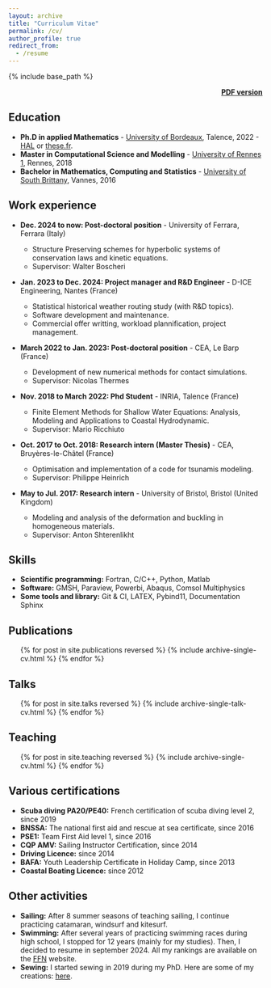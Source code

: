 ```yaml
---
layout: archive
title: "Curriculum Vitae"
permalink: /cv/
author_profile: true
redirect_from:
  - /resume
---
```


{% include base_path %}
<!-- /home/smichel/documents/sixtinemichel.github.io/files/publications/Finite_Element_Methods_for_Shallow_Water_Equations.pdf -->
<div style="text-align: right"> <a href="/files/publications/Finite_Element_Methods_for_Shallow_Water_Equations.pdf"><b>PDF version </b></a> </div>

<i class="fa-solid fa-graduation-cap"></i> Education
------------------------------------------------
* **Ph.D in applied Mathematics** - [University of Bordeaux](https://www.u-bordeaux.fr/), Talence, 2022 - [HAL](https://theses.hal.science/tel-03656234) or [these.fr](https://theses.fr/2022BORD0050).
* **Master in Computational Science and Modelling** - [University of Rennes 1](https://www.univ-rennes.fr/), Rennes, 2018
* **Bachelor in Mathematics, Computing and Statistics** - [University of South Brittany](https://www.univ-ubs.fr/fr/index.html), Vannes, 2016

<i class="fa-solid fa-square-root-variable"></i> Work experience
------------------------------------------------------
* **Dec. 2024 to now: Post-doctoral position** - University of Ferrara, Ferrara (Italy)
  * Structure Preserving schemes for hyperbolic systems of conservation laws and kinetic equations.
  <!-- * Development and implementation of novel 3D and high order structure preserving scheme: -->
  <!-- Continuous Finite Element subgrid basis functions for Discontinuous Galerkin schemes on unstructured polygonal Voronoi meshes. -->
  * Supervisor: Walter Boscheri

* **Jan. 2023 to Dec. 2024: Project manager and R&D Engineer** - D-ICE Engineering, Nantes (France)
  * Statistical historical weather routing study (with R&D topics).
  * Software development and maintenance.
  * Commercial offer writting, workload plannification, project management.

* **March 2022 to Jan. 2023: Post-doctoral position** - CEA, Le Barp (France)
  * Development of new numerical methods for contact simulations.
  <!-- * Development of a Finite Volumes (FV) library in the lagrangian formulation to solve hyperbolic equations. -->
  <!-- * Development and analysis of multidimensional contact detection methods. -->
  * Supervisor: Nicolas Thermes
  
* **Nov. 2018 to March 2022: Phd Student** - INRIA, Talence (France)
  * Finite Element Methods for Shallow Water Equations: Analysis, Modeling and Applications to Coastal Hydrodynamic.
  <!-- * Development from scratch of a Python stabilized Continuous Galerkin (CG) Finite Elements (FE) library, to solve hyperbolic equations. -->
  <!-- * One and two dimensional Von Neumann analysis. -->
  <!-- * Implementation of a CG/DG-FEM in a C++ code (aerosol). -->
  * Supervisor: Mario Ricchiuto
  
* **Oct. 2017 to Oct. 2018: Research intern (Master Thesis)** - CEA, Bruyères-le-Châtel (France)
  * Optimisation and implementation of a code for tsunamis modeling.
  <!-- * Implementation of a 2D Finite Difference (FD) and Volume (FV) schemes. -->
  * Supervisor: Philippe Heinrich
  
* **May to Jul. 2017: Research intern** - University of Bristol, Bristol (United Kingdom)
  * Modeling and analysis of the deformation and buckling in homogeneous materials.
  * Supervisor: Anton Shterenlikht

  
<i class="fa-solid fa-laptop"></i> Skills
------------------
* **Scientific programming:**  Fortran, C/C++, Python, Matlab
* **Software:** GMSH, Paraview, Powerbi, Abaqus, Comsol Multiphysics
  <!-- * Sub-skill 2.1-->
  <!-- * Sub-skill 2.2 -->
  <!-- * Sub-skill 2.3  -->
* **Some tools and library:** Git & CI, LATEX, Pybind11, Documentation Sphinx

<i class="fa-solid fa-file"></i> Publications
------------------
  <ul>{% for post in site.publications reversed %}
    {% include archive-single-cv.html %}
  {% endfor %}</ul>
  
<i class="fa-solid fa-users"></i> Talks
------------------
  <ul>{% for post in site.talks reversed %}
    {% include archive-single-talk-cv.html  %}
  {% endfor %}</ul>
  
<i class="fa-solid fa-chalkboard-user"></i> Teaching
------------------
  <ul>{% for post in site.teaching reversed %}
    {% include archive-single-cv.html %}
  {% endfor %}</ul>
  
<!-- Service and leadership
======
* Currently signed in to 43 different slack teams -->



<i class="fa-solid fa-tags"></i> Various certifications
------------------------------------------------------
* <i class="fa-solid fa-fish"></i> **Scuba diving PA20/PE40:**  French certification of scuba diving level 2, since 2019
* <i class="fa-sharp-duotone fa-solid fa-life-ring"></i> **BNSSA:**  The national first aid and rescue at sea certificate, since 2016
* <i class="fa-solid fa-briefcase-medical"></i> **PSE1:** Team First Aid level 1, since 2016
* <i class="fa-solid fa-sailboat"></i> **CQP AMV:** Sailing Instructor Certification, since 2014
* <i class="fa-solid fa-car"></i> **Driving Licence:** since 2014
* <i class="fa-solid fa-puzzle-piece"></i> **BAFA:** Youth Leadership Certificate in Holiday Camp, since 2013
* <i class="fa-solid fa-ship"></i> **Coastal Boating Licence:** since 2012
<!-- <i class="fa-solid fa-anchor"></i> -->
  <!-- * Sub-skill 2.1--> 
  <!-- * Sub-skill 2.2 -->
  <!-- * Sub-skill 2.3  -->

<i class="fa-solid fa-heart-pulse"></i> Other activities
------------------------------------------------------
* <i class="fa-solid fa-sailboat"></i> **Sailing:** After 8 summer seasons of teaching sailing, I continue practicing catamaran, windsurf and kitesurf. 
* <i class="fa-solid fa-person-swimming"></i> **Swimming:** After several years of practicing swimming races during high school, I stopped for 12 years (mainly for my studies). Then, I decided to resume in september 2024. All my rankings are available on the [FFN](https://ffn.extranat.fr/webffn/nat_recherche.php?idact=nat&idrch_id=989895&idbas=50) website. 
* <i class="fa-solid fa-scissors"></i> **Sewing:** I started sewing in 2019 during my PhD. Here are some of my creations: [here](/portfolio).

<!-- https://fontawesome.com/search?q=sail&o=r&ic=free&s=solid&ip=classic -->